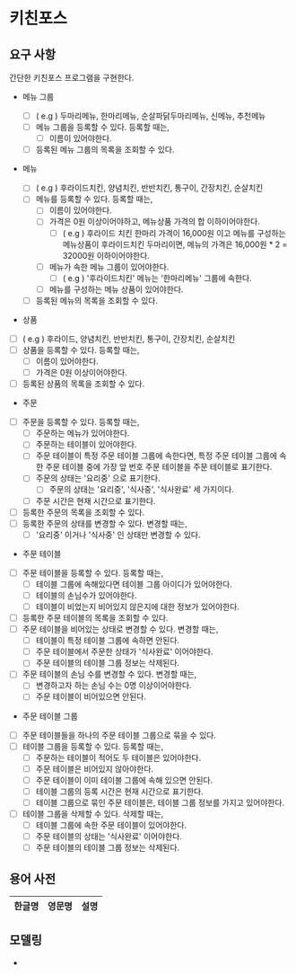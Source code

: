 # 키친포스

## 요구 사항

간단한 키친포스 프로그램을 구현한다.

- 메뉴 그룹

  - [ ] ( e.g ) 두마리메뉴, 한마리메뉴, 순살파닭두마리메뉴, 신메뉴, 추천메뉴
  - [ ] 메뉴 그룹을 등록할 수 있다. 등록할 때는,
    - [ ] 이름이 있어야한다.
  - [ ] 등록된 메뉴 그룹의 목록을 조회할 수 있다.

- 메뉴

  - [ ] ( e.g ) 후라이드치킨, 양념치킨, 반반치킨, 통구이, 간장치킨, 순살치킨
  - [ ] 메뉴를 등록할 수 있다. 등록할 때는,
    - [ ] 이름이 있어야한다.
    - [ ] 가격은 0원 이상이어야하고, 메뉴상품 가격의 합 이하이어야한다.  
      - [ ] ( e.g ) 후라이드 치킨 한마리 가격이 16,000원 이고 메뉴를 구성하는 메뉴상품이 후라이드치킨 두마리이면, 메뉴의 가격은 16,000원 * 2 = 32000원 이하이어야한다.
    - [ ] 메뉴가 속한 메뉴 그룹이 있어야한다.
      - [ ] ( e.g ) '후라이드치킨' 메뉴는 '한마리메뉴' 그룹에 속한다.
    - [ ] 메뉴를 구성하는 메뉴 상품이 있어야한다.

  - [ ] 등록된 메뉴의 목록을 조회할 수 있다.

- 상품

- [ ] ( e.g ) 후라이드, 양념치킨, 반반치킨, 통구이, 간장치킨, 순살치킨
- [ ] 상품을 등록할 수 있다. 등록할 때는,
  - [ ] 이름이 있어야한다.
  - [ ] 가격은 0원 이상이어야한다.
- [ ] 등록된 상품의 목록을 조회할 수 있다.

- 주문

- [ ] 주문을 등록할 수 있다. 등록할 때는,
  - [ ] 주문하는 메뉴가 있어야한다.
  - [ ] 주문하는 테이블이 있어야한다.
  - [ ] 주문 테이블이 특정 주문 테이블 그룹에 속한다면, 특정 주문 테이블 그룹에 속한 주문 테이블 중에 가장 앞 번호 주문 테이블을 주문 테이블로 표기한다.
  - [ ] 주문의 상태는 '요리중' 으로 표기한다.
    - [ ] 주문의 상태는 '요리중', '식사중', '식사완료' 세 가지이다.
  - [ ] 주문 시간은 현재 시간으로 표기한다.
- [ ] 등록한 주문의 목록을 조회할 수 있다.
- [ ] 등록한 주문의 상태를 변경할 수 있다. 변경할 때는,
  - [ ] '요리중' 이거나 '식사중' 인 상태만 변경할 수 있다.

- 주문 테이블

- [ ] 주문 테이블을 등록할 수 있다. 등록할 때는,
  - [ ] 테이블 그룹에 속해있다면 테이블 그룹 아이디가 있어야한다.
  - [ ] 테이블의 손님수가 있어야한다.
  - [ ] 테이블이 비었는지 비어있지 않은지에 대한 정보가 있어야한다.
- [ ] 등록한 주문 테이블의 목록을 조회할 수 있다.
- [ ] 주문 테이블을 비어있는 상태로 변경할 수 있다. 변경할 때는,
  - [ ] 테이블이 특정 테이블 그룹에 속하면 안된다.
  - [ ] 주문 테이블에서 주문한 상태가 '식사완료' 이어야한다.
  - [ ] 주문 테이블의 테이블 그룹 정보는 삭제된다.
- [ ] 주문 테이블의 손님 수를 변경할 수 있다. 변경할 때는,
  - [ ] 변경하고자 하는 손님 수는 0명 이상이어야한다.
  - [ ] 주문 테이블이 비어있으면 안된다.

- 주문 테이블 그룹

- [ ] 주문 테이블들을 하나의 주문 테이블 그룹으로 묶을 수 있다.
- [ ] 테이블 그룹을 등록할 수 있다. 등록할 때는,
  - [ ] 주문하는 테이블이 적어도 두 테이블은 있어야한다.
  - [ ] 주문 테이블은 비어있지 않아야한다.
  - [ ] 주문 테이블이 이미 테이블 그룹에 속해 있으면 안된다.
  - [ ] 테이블 그룹의 등록 시간은 현재 시간으로 표기한다.
  - [ ] 테이블 그룹으로 묶인 주문 테이블은, 테이블 그룹 정보를 가지고 있어야한다.
- [ ] 테이블 그룹을 삭제할 수 있다. 삭제할 때는,
  - [ ] 테이블 그룹에 속한 주문 테이블이 있어야한다.
  - [ ] 주문 테이블의 상태는 '식사완료' 이어야한다.
  - [ ] 주문 테이블의 테이블 그룹 정보는 삭제된다.

## 용어 사전

| 한글명 | 영문명 | 설명 |
| --- | --- | --- |

## 모델링

- 
